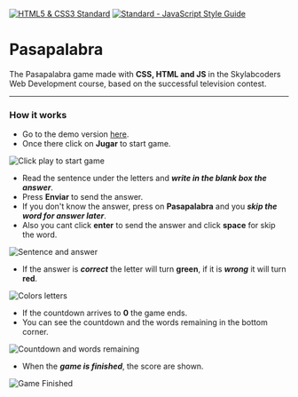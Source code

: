 [![HTML5 & CSS3 Standard](https://www.w3.org/html/logo/badge/html5-badge-h-css3-semantics.png)](http://www.w3.org/)  [![Standard - JavaScript Style Guide](https://img.shields.io/badge/code%20style-standard-brightgreen.svg)](http://standardjs.com/)

# Pasapalabra
 The Pasapalabra game made with **CSS, HTML and JS** in the Skylabcoders Web Development course, based on the successful television contest.

---

### How it works
- Go to the demo version [here](https://marioterron157.github.io/pasapalabra/).
- Once there click on **Jugar** to start game.

![Click play to start game](https://github.com/MarioTerron157/pasapalabra/blob/master/img/1.jpeg)

- Read the sentence under the letters and **_write in the blank box the answer_**.
- Press **Enviar** to send the answer.
- If you don't know the answer, press on **Pasapalabra** and you **_skip the word for answer later_**.
- Also you cant click **enter** to send the answer and click **space** for skip the word.

![Sentence and answer](https://github.com/MarioTerron157/pasapalabra/blob/master/img/5.jpeg)

- If the answer is **_correct_** the letter will turn **green**, if it is **_wrong_** it will turn **red**.

![Colors letters](https://github.com/MarioTerron157/pasapalabra/blob/master/img/3.jpeg)

- If the countdown arrives to **0** the game ends.
- You can see the countdown and the words remaining in the bottom corner.

![Countdown and words remaining](https://github.com/MarioTerron157/pasapalabra/blob/master/img/2.jpeg)

- When the **_game is finished_**, the score are shown.

![Game Finished](https://github.com/MarioTerron157/pasapalabra/blob/master/img/4.jpeg)
